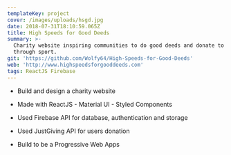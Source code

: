 ```yaml
---
templateKey: project
cover: /images/uploads/hsgd.jpg
date: 2018-07-31T18:10:59.065Z
title: High Speeds for Good Deeds
summary: >-
  Charity website inspiring communities to do good deeds and donate to charity
  through sport.
git: 'https://github.com/Wolfy64/High-Speeds-for-Good-Deeds'
web: 'http://www.highspeedsforgooddeeds.com'
tags: ReactJS Firebase
---
```

- Build and design a charity website 

- Made with ReactJS - Material UI - Styled Components

- Used Firebase API for database, authentication and storage

- Used JustGiving API for users donation

- Build to be a Progressive Web Apps
